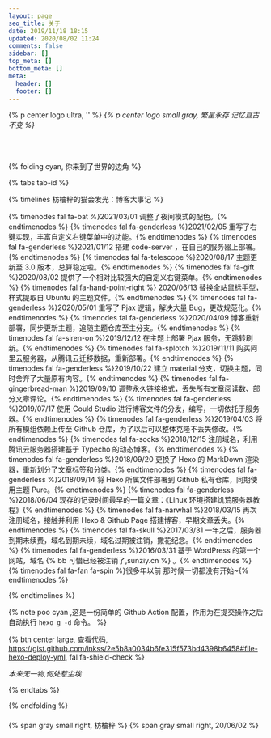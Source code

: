 ```yaml
---
layout: page
seo_title: 关于
date: 2019/11/18 18:15
updated: 2020/08/02 11:24
comments: false
sidebar: []
top_meta: []
bottom_meta: []
meta:
  header: []
  footer: []
---
```


{% p center logo ultra, '<i class="fal fa-dagger" style="color: #a6d5fa" title="爱我"></i>' %}
*{% p center logo small gray, 繁星永存 记忆亘古不变 %}*

<br>
<br>


{% folding cyan, 你来到了世界的边角 %}

{% tabs tab-id %}

<!-- tab  <i class="fal fa-kiwi-bird"></i><i style="font-weight: normal;font-style: normal;">&nbsp;博客大事记</i> -->

{% timelines 枋柚梓的猫会发光：博客大事记 %}

{% timenodes fal fa-bat %}2021/03/01 调整了夜间模式的配色。{% endtimenodes %}
{% timenodes fal fa-genderless %}2021/02/05 重写了右键实现，丰富自定义右键菜单中的功能。{% endtimenodes %}
{% timenodes fal fa-genderless %}2021/01/12 搭建 code-server ，在自己的服务器上部署。{% endtimenodes %}
{% timenodes fal fa-telescope %}2020/08/17 主题更新至 3.0 版本，总算稳定啦。{% endtimenodes %}
{% timenodes fal fa-gift %}2020/08/02 提供了一个相对比较强大的自定义右键菜单。{% endtimenodes %}
{% timenodes fal fa-hand-point-right %} 2020/06/13 替换全站鼠标手型，样式提取自 Ubuntu 的主题文件。{% endtimenodes %}
{% timenodes fal fa-genderless %}2020/05/01 重写了 Pjax 逻辑，解决大量 Bug，更改规范化。{% endtimenodes %}
{% timenodes fal fa-genderless %}2020/04/09 博客重新部署，同步更新主题，追随主题仓库至主分支。{% endtimenodes %}
{% timenodes fal fa-siren-on %}2019/12/12 在主题上部署 Pjax 服务，无跳转刷新。{% endtimenodes %}
{% timenodes fal fa-splotch %}2019/11/11 购买阿里云服务器，从腾讯云迁移数据，重新部署。{% endtimenodes %}
{% timenodes fal fa-genderless %}2019/10/22 建立 material 分支，切换主题，同时舍弃了大量原有内容。{% endtimenodes %}
{% timenodes fal fa-gingerbread-man %}2019/09/10 调整永久链接格式，丢失所有文章阅读数、部分文章评论。{% endtimenodes %}
{% timenodes fal fa-genderless %}2019/07/17 使用 Could Studio 进行博客文件的分发，编写，一切依托于服务器。{% endtimenodes %}
{% timenodes fal fa-genderless %}2019/04/03 将所有模组依赖上传至 Github 仓库，为了以后可以整体克隆不丢失修改。{% endtimenodes %}
{% timenodes fal fa-socks %}2018/12/15 注册域名，利用腾讯云服务器搭建基于 Typecho 的动态博客。{% endtimenodes %}
{% timenodes fal fa-genderless %}2018/09/20 更换了 Hexo 的 MarkDown 渲染器，重新划分了文章标签和分类。{% endtimenodes %}
{% timenodes fal fa-genderless %}2018/09/14 将 Hexo 所属文件部署到 Github 私有仓库，同期使用主题 Pure。{% endtimenodes %}
{% timenodes fal fa-genderless %}2018/06/04 现存的记录时间最早的一篇文章：《Linux 环境搭建饥荒服务器教程》{% endtimenodes %}
{% timenodes fal fa-narwhal %}2018/03/15 再次注册域名，接触并利用 Hexo & Github Page 搭建博客，早期文章丢失。{% endtimenodes %}
{% timenodes fal fa-skull %}2017/03/31 一年之后，服务器到期未续费，域名到期未续，域名过期被注销，撒花纪念。{% endtimenodes %}
{% timenodes fal fa-genderless %}2016/03/31 基于 WordPress 的第一个网站，域名 {% bb 可惜已经被注销了,sunziy.cn %} 。{% endtimenodes %}
{% timenodes fal fa-fan fa-spin %}很多年以前 那时候一切都没有开始~{% endtimenodes %}

{% endtimelines %}

<!-- endtab -->

<!-- tab <i class="fal fa-code-branch"></i><i style="font-weight: normal;font-style: normal;">&nbsp;自动部署</i> -->

{% note poo cyan ,这是一份简单的 Github Action 配置，作用为在提交操作之后自动执行 `hexo g -d` 命令。 %}

{% btn center large, 查看代码, https://gist.github.com/inkss/2e5b8a0034b6fe315f573bd4398b6458#file-hexo-deploy-yml, fal fa-shield-check %}

<script src="https://gist.github.com/inkss/2e5b8a0034b6fe315f573bd4398b6458.js"></script>

<!-- endtab -->

<!-- tab <i class="fal fa-fingerprint"></i> -->

*本来无一物,何处惹尘埃*

<!-- endtab -->

{% endtabs %}

{% endfolding %}

<div style="margin-top: 20px;"></div>

{% span gray small right, 枋柚梓 %}
{% span gray small right, 20/06/02 %}

<div style="margin-top: -50px;"></div>
